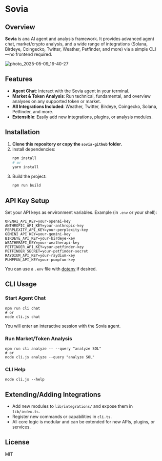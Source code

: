 # **Sovia**

## Overview

**Sovia** is ana AI agent and analysis framework. It provides advanced agent chat, market/crypto analysis, and a wide range of integrations (Solana, Birdeye, Coingecko, Twitter, Weather, Petfinder, and more) via a simple CLI—no frontend required.


![photo_2025-05-09_16-40-27](https://github.com/user-attachments/assets/a6609b62-3c5f-4335-bf1c-2dc29a9c9f08)

## Features
- **Agent Chat**: Interact with the Sovia agent in your terminal.
- **Market & Token Analysis**: Run technical, fundamental, and overview analyses on any supported token or market.
- **All Integrations Included**: Weather, Twitter, Birdeye, Coingecko, Solana, Petfinder, and more.
- **Extensible**: Easily add new integrations, plugins, or analysis modules.

## Installation

1. **Clone this repository or copy the `sovia-github` folder.**
2. Install dependencies:
   ```sh
   npm install
   # or
   yarn install
   ```
3. Build the project:
   ```sh
   npm run build
   ```

## API Key Setup

Set your API keys as environment variables. Example (in `.env` or your shell):

```
OPENAI_API_KEY=your-openai-key
ANTHROPIC_API_KEY=your-anthropic-key
PERPLEXITY_API_KEY=your-perplexity-key
GEMINI_API_KEY=your-gemini-key
BIRDEYE_API_KEY=your-birdeye-key
WEATHERAPI_KEY=your-weatherapi-key
PETFINDER_API_KEY=your-petfinder-key
PETFINDER_SECRET=your-petfinder-secret
RAYDIUM_API_KEY=your-raydium-key
PUMPFUN_API_KEY=your-pumpfun-key
```

You can use a `.env` file with [dotenv](https://www.npmjs.com/package/dotenv) if desired.

## CLI Usage

### Start Agent Chat
```
npm run cli chat
# or
node cli.js chat
```
You will enter an interactive session with the Sovia agent.

### Run Market/Token Analysis
```
npm run cli analyze -- --query "analyze SOL"
# or
node cli.js analyze --query "analyze SOL"
```

### CLI Help
```
node cli.js --help
```

## Extending/Adding Integrations
- Add new modules to `lib/integrations/` and expose them in `lib/index.ts`.
- Register new commands or capabilities in `cli.ts`.
- All core logic is modular and can be extended for new APIs, plugins, or services.

## License
MIT 
